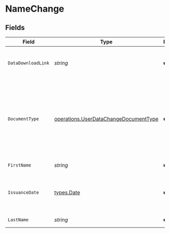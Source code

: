 # NameChange


## Fields

| Field                                                                                                                                  | Type                                                                                                                                   | Required                                                                                                                               | Description                                                                                                                            |
| -------------------------------------------------------------------------------------------------------------------------------------- | -------------------------------------------------------------------------------------------------------------------------------------- | -------------------------------------------------------------------------------------------------------------------------------------- | -------------------------------------------------------------------------------------------------------------------------------------- |
| `DataDownloadLink`                                                                                                                     | *string*                                                                                                                               | :heavy_check_mark:                                                                                                                     | Download link for the document that proofs data change.                                                                                |
| `DocumentType`                                                                                                                         | [operations.UserDataChangeDocumentType](../../models/operations/userdatachangedocumenttype.md)                                         | :heavy_check_mark:                                                                                                                     | The type of document used to proof data change<br/>* PASSPORT - Passport<br/>* ID_CARD - National Identification document              |
| `FirstName`                                                                                                                            | *string*                                                                                                                               | :heavy_check_mark:                                                                                                                     | First name of the user.                                                                                                                |
| `IssuanceDate`                                                                                                                         | [types.Date](../../types/date.md)                                                                                                      | :heavy_check_mark:                                                                                                                     | Issuance date in YYYY-MM-DD format. [RFC 3339, section 5.6](https://json-schema.org/draft/2020-12/json-schema-validation.html#RFC3339) |
| `LastName`                                                                                                                             | *string*                                                                                                                               | :heavy_check_mark:                                                                                                                     | Last name of the user.                                                                                                                 |